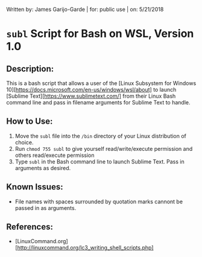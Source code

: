 Written by: James Garijo-Garde | for: public use | on: 5/21/2018

`subl` Script for Bash on WSL, Version 1.0
==========================================


## Description:
This is a bash script that allows a user of the [Linux Subsystem for Windows 10][https://docs.microsoft.com/en-us/windows/wsl/about]
to launch [Sublime Text][https://www.sublimetext.com/] from their Linux Bash
command line and pass in filename arguments for Sublime Text to handle.

## How to Use:
1. Move the `subl` file into the `/bin` directory of your Linux distribution of choice.
2. Run `chmod 755 subl` to give yourself read/write/execute permission and others read/execute permission
3. Type `subl` in the Bash command line to launch Sublime Text. Pass in arguments as desired.

## Known Issues:
* File names with spaces surrounded by quotation marks cannont be passed in as arguments.

## References:
* [LinuxCommand.org][http://linuxcommand.org/lc3_writing_shell_scripts.php]